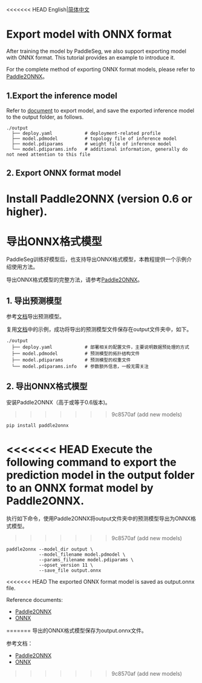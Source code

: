 <<<<<<< HEAD
English|[简体中文](model_export_onnx_cn.md)
# Export model with ONNX format

After training the model by PaddleSeg, we also support exporting model with ONNX format. This tutorial provides an example to introduce it.

For the complete method of exporting ONNX format models, please refer to [Paddle2ONNX](https://github.com/PaddlePaddle/Paddle2ONNX)。

## 1.Export the inference model

Refer to [document](./model_export.md) to export model, and save the exported inference model to the output folder, as follows.


```shell
./output
  ├── deploy.yaml            # deployment-related profile
  ├── model.pdmodel          # topology file of inference model
  ├── model.pdiparams        # weight file of inference model
  └── model.pdiparams.info   # additional information, generally do not need attention to this file
```

## 2. Export ONNX format model

Install Paddle2ONNX (version 0.6 or higher).
=======
# 导出ONNX格式模型

PaddleSeg训练好模型后，也支持导出ONNX格式模型，本教程提供一个示例介绍使用方法。

导出ONNX格式模型的完整方法，请参考[Paddle2ONNX](https://github.com/PaddlePaddle/Paddle2ONNX)。

## 1. 导出预测模型

参考[文档](./model_export.md)导出预测模型。

复用[文档](./model_export.md)中的示例，成功将导出的预测模型文件保存在output文件夹中，如下。

```shell
./output
  ├── deploy.yaml            # 部署相关的配置文件，主要说明数据预处理的方式
  ├── model.pdmodel          # 预测模型的拓扑结构文件
  ├── model.pdiparams        # 预测模型的权重文件
  └── model.pdiparams.info   # 参数额外信息，一般无需关注
```

## 2. 导出ONNX格式模型

安装Paddle2ONNX（高于或等于0.6版本)。
>>>>>>> 9c8570af (add new models)

```
pip install paddle2onnx
```

<<<<<<< HEAD
Execute the following command to export the prediction model in the output folder to an ONNX format model by Paddle2ONNX.
=======
执行如下命令，使用Paddle2ONNX将output文件夹中的预测模型导出为ONNX格式模型。

>>>>>>> 9c8570af (add new models)
```
paddle2onnx --model_dir output \
            --model_filename model.pdmodel \
            --params_filename model.pdiparams \
            --opset_version 11 \
            --save_file output.onnx
```

<<<<<<< HEAD
The exported ONNX format model is saved as output.onnx file.

Reference documents:
* [Paddle2ONNX](https://github.com/PaddlePaddle/Paddle2ONNX)
* [ONNX](https://onnx.ai/)


=======
导出的ONNX格式模型保存为output.onnx文件。

参考文档：
* [Paddle2ONNX](https://github.com/PaddlePaddle/Paddle2ONNX)
* [ONNX](https://onnx.ai/)
>>>>>>> 9c8570af (add new models)
